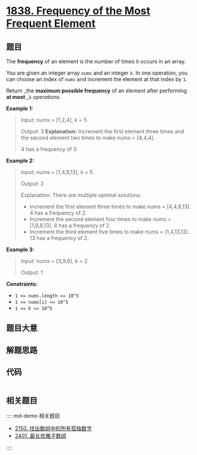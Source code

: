 # [1838. Frequency of the Most Frequent Element](https://leetcode.com/problems/frequency-of-the-most-frequent-element/)

## 题目

The **frequency** of an element is the number of times it occurs in an array.

You are given an integer array `nums` and an integer `k`. In one operation,
you can choose an index of `nums` and increment the element at that index by
`1`.

Return _the **maximum possible frequency** of an element after performing **at
most** _`k` _operations_.

**Example 1:**

> Input: nums = [1,2,4], k = 5
>
> Output: 3 **Explanation:** Increment the first element three times and the second element two times to make nums = [4,4,4].
>
> 4 has a frequency of 3.

**Example 2:**

> Input: nums = [1,4,8,13], k = 5
>
> Output: 2
>
> Explanation: There are multiple optimal solutions:
>
> - Increment the first element three times to make nums = [4,4,8,13]. 4 has a frequency of 2.
> - Increment the second element four times to make nums = [1,8,8,13]. 8 has a frequency of 2.
> - Increment the third element five times to make nums = [1,4,13,13]. 13 has a frequency of 2.

**Example 3:**

> Input: nums = [3,9,6], k = 2
>
> Output: 1

**Constraints:**

- `1 <= nums.length <= 10^5`
- `1 <= nums[i] <= 10^5`
- `1 <= k <= 10^5`

## 题目大意

## 解题思路

## 代码

```javascript

```

## 相关题目

:::: md-demo 相关题目

- [2150. 找出数组中的所有孤独数字](https://leetcode.com/problems/find-all-lonely-numbers-in-the-array)
- [2401. 最长优雅子数组](https://leetcode.com/problems/longest-nice-subarray)

::::
